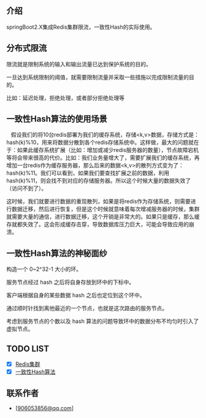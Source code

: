 ## 介绍
springBoot2.X集成Redis集群限流，一致性Hash的实际使用。

## 分布式限流

限流就是限制系统的输入和输出流量已达到保护系统的目的。

一旦达到系统限制的阈值，就需要限制流量并采取一些措施以完成限制流量的目的。

比如：延迟处理，拒绝处理，或者部分拒绝处理等


## 一致性Hash算法的使用场景

   假设我们的将10台redis部署为我们的缓存系统，存储<k,v>数据，存储方式是：hash(k)%10，用来将数据分散到各个redis存储系统中。这样做，最大的问题就在于：如果此缓存系统扩展（比如：增加或减少redis服务器的数量），节点故障宕机等将会带来很高的代价。比如：我们业务量增大了，需要扩展我们的缓存系统，再增加一台redis作为缓存服务器，那么后来的数据<k,v>的散列方式变为了：hash(k)%11。我们可以看到，如果我们要查找扩展之前的数据，利用hash(k)%11，则会找不到对应的存储服务器。所以这个时候大量的数据失效了（访问不到了）。
    
   这时候，我们就要进行数据的重现散列，如果是将redis作为存储系统，则需要进行数据迁移，然后进行恢复，但是这个时候就意味着每次增减服务器的时候，集群就需要大量的通信，进行数据迁移，这个开销是非常大的。如果只是缓存，那么缓存就都失效了。这会形成缓存击穿，导致数据库压力巨大，可能会导致应用的崩溃。
  
## 一致性Hash算法的神秘面纱

  构造一个 0~2^32-1 大小的环。
  
  服务节点经过 hash 之后将自身存放到环中的下标中。
  
  客户端根据自身的某些数据 hash 之后也定位到这个环中。
  
  通过顺时针找到离他最近的一个节点，也就是这次路由的服务节点。
  
  考虑到服务节点的个数以及 hash 算法的问题导致环中的数据分布不均匀时引入了虚拟节点。

## TODO LIST
* [x] [Redis集群](#Redis)
* [x] [一致性Hash算法](#Hash)

## 联系作者
- [906053856@qq.com]

